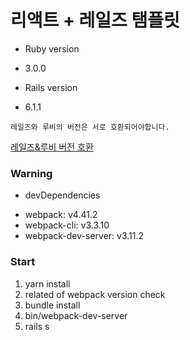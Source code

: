 # 리액트 + 레일즈 탬플릿

* Ruby version
- 3.0.0

* Rails version
- 6.1.1

```
레일즈와 루비의 버전은 서로 호환되어야합니다.

```
[레일즈&루비 버전 호환](https://www.fastruby.io/blog/ruby/rails/versions/compatibility-table.html)

### Warning
* devDependencies
- webpack: v4.41.2
- webpack-cli: v3.3.10
- webpack-dev-server: v3.11.2


### Start
1. yarn install
2. related of webpack version check
3. bundle install
4. bin/webpack-dev-server
5. rails s
